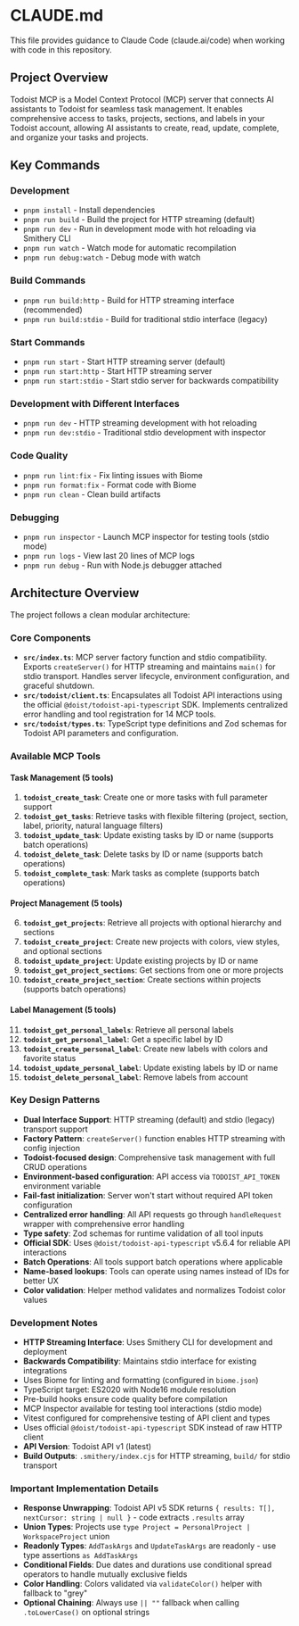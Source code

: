 # CLAUDE.md

This file provides guidance to Claude Code (claude.ai/code) when working with code in this repository.

## Project Overview

Todoist MCP is a Model Context Protocol (MCP) server that connects AI assistants to Todoist for seamless task management. It enables comprehensive access to tasks, projects, sections, and labels in your Todoist account, allowing AI assistants to create, read, update, complete, and organize your tasks and projects.

## Key Commands

### Development
- `pnpm install` - Install dependencies
- `pnpm run build` - Build the project for HTTP streaming (default)
- `pnpm run dev` - Run in development mode with hot reloading via Smithery CLI
- `pnpm run watch` - Watch mode for automatic recompilation
- `pnpm run debug:watch` - Debug mode with watch

### Build Commands
- `pnpm run build:http` - Build for HTTP streaming interface (recommended)
- `pnpm run build:stdio` - Build for traditional stdio interface (legacy)

### Start Commands
- `pnpm run start` - Start HTTP streaming server (default)
- `pnpm run start:http` - Start HTTP streaming server
- `pnpm run start:stdio` - Start stdio server for backwards compatibility

### Development with Different Interfaces
- `pnpm run dev` - HTTP streaming development with hot reloading
- `pnpm run dev:stdio` - Traditional stdio development with inspector

### Code Quality
- `pnpm run lint:fix` - Fix linting issues with Biome
- `pnpm run format:fix` - Format code with Biome
- `pnpm run clean` - Clean build artifacts

### Debugging
- `pnpm run inspector` - Launch MCP inspector for testing tools (stdio mode)
- `pnpm run logs` - View last 20 lines of MCP logs
- `pnpm run debug` - Run with Node.js debugger attached

## Architecture Overview

The project follows a clean modular architecture:

### Core Components
- **`src/index.ts`**: MCP server factory function and stdio compatibility. Exports `createServer()` for HTTP streaming and maintains `main()` for stdio transport. Handles server lifecycle, environment configuration, and graceful shutdown.
- **`src/todoist/client.ts`**: Encapsulates all Todoist API interactions using the official `@doist/todoist-api-typescript` SDK. Implements centralized error handling and tool registration for 14 MCP tools.
- **`src/todoist/types.ts`**: TypeScript type definitions and Zod schemas for Todoist API parameters and configuration.

### Available MCP Tools

#### Task Management (5 tools)
1. **`todoist_create_task`**: Create one or more tasks with full parameter support
2. **`todoist_get_tasks`**: Retrieve tasks with flexible filtering (project, section, label, priority, natural language filters)
3. **`todoist_update_task`**: Update existing tasks by ID or name (supports batch operations)
4. **`todoist_delete_task`**: Delete tasks by ID or name (supports batch operations)
5. **`todoist_complete_task`**: Mark tasks as complete (supports batch operations)

#### Project Management (5 tools)
6. **`todoist_get_projects`**: Retrieve all projects with optional hierarchy and sections
7. **`todoist_create_project`**: Create new projects with colors, view styles, and optional sections
8. **`todoist_update_project`**: Update existing projects by ID or name
9. **`todoist_get_project_sections`**: Get sections from one or more projects
10. **`todoist_create_project_section`**: Create sections within projects (supports batch operations)

#### Label Management (5 tools)
11. **`todoist_get_personal_labels`**: Retrieve all personal labels
12. **`todoist_get_personal_label`**: Get a specific label by ID
13. **`todoist_create_personal_label`**: Create new labels with colors and favorite status
14. **`todoist_update_personal_label`**: Update existing labels by ID or name
15. **`todoist_delete_personal_label`**: Remove labels from account

### Key Design Patterns
- **Dual Interface Support**: HTTP streaming (default) and stdio (legacy) transport support
- **Factory Pattern**: `createServer()` function enables HTTP streaming with config injection
- **Todoist-focused design**: Comprehensive task management with full CRUD operations
- **Environment-based configuration**: API access via `TODOIST_API_TOKEN` environment variable
- **Fail-fast initialization**: Server won't start without required API token configuration
- **Centralized error handling**: All API requests go through `handleRequest` wrapper with comprehensive error handling
- **Type safety**: Zod schemas for runtime validation of all tool inputs
- **Official SDK**: Uses `@doist/todoist-api-typescript` v5.6.4 for reliable API interactions
- **Batch Operations**: All tools support batch operations where applicable
- **Name-based lookups**: Tools can operate using names instead of IDs for better UX
- **Color validation**: Helper method validates and normalizes Todoist color values

### Development Notes
- **HTTP Streaming Interface**: Uses Smithery CLI for development and deployment
- **Backwards Compatibility**: Maintains stdio interface for existing integrations
- Uses Biome for linting and formatting (configured in `biome.json`)
- TypeScript target: ES2020 with Node16 module resolution
- Pre-build hooks ensure code quality before compilation
- MCP Inspector available for testing tool interactions (stdio mode)
- Vitest configured for comprehensive testing of API client and types
- Uses official `@doist/todoist-api-typescript` SDK instead of raw HTTP client
- **API Version**: Todoist API v1 (latest)
- **Build Outputs**: `.smithery/index.cjs` for HTTP streaming, `build/` for stdio transport

### Important Implementation Details
- **Response Unwrapping**: Todoist API v5 SDK returns `{ results: T[], nextCursor: string | null }` - code extracts `.results` array
- **Union Types**: Projects use `type Project = PersonalProject | WorkspaceProject` union
- **Readonly Types**: `AddTaskArgs` and `UpdateTaskArgs` are readonly - use type assertions `as AddTaskArgs`
- **Conditional Fields**: Due dates and durations use conditional spread operators to handle mutually exclusive fields
- **Color Handling**: Colors validated via `validateColor()` helper with fallback to "grey"
- **Optional Chaining**: Always use `|| ""` fallback when calling `.toLowerCase()` on optional strings
